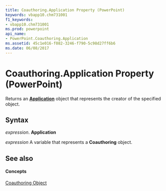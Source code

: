 ```yaml
---
title: Coauthoring.Application Property (PowerPoint)
keywords: vbapp10.chm731001
f1_keywords:
- vbapp10.chm731001
ms.prod: powerpoint
api_name:
- PowerPoint.Coauthoring.Application
ms.assetid: 45c1e016-f082-3246-f790-5c98d27ff6b6
ms.date: 06/08/2017
---
```



# Coauthoring.Application Property (PowerPoint)

Returns an  **[Application](application-object-powerpoint.md)** object that represents the creator of the specified object.


## Syntax

 _expression_. **Application**

 _expression_ A variable that represents a **Coauthoring** object.


## See also


#### Concepts


[Coauthoring Object](coauthoring-object-powerpoint.md)

